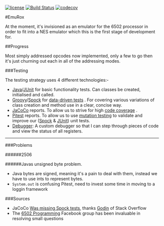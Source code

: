 [![license](https://img.shields.io/github/license/mashape/apistatus.svg?maxAge=2592000)](https://opensource.org/licenses/MIT) 
[![Build Status](https://travis-ci.org/rossdrew/emuRox.svg?branch=master)](https://travis-ci.org/rossdrew/emuRox)
[![codecov](https://codecov.io/gh/rossdrew/emuRox/branch/master/graph/badge.svg)](https://codecov.io/gh/rossdrew/emuRox)
 
#EmuRox

At the moment, it's invisioned as an emulator for the 6502 processor in order to fit into a NES emulator which this is the first stage of development for.

##Progress

Most simply addressed opcodes now implemented, only a few to go then it's just churning out each in all of the addressing modes.
 
###Testing

 The testing strategy uses 4 different technologies:- 
 
 - [Java](https://www.java.com/)/[JUnit](http://junit.org/junit4/) for basic functionality tests.  Can classes be created, initialised and called.
 - [Groovy](http://www.groovy-lang.org/)/[Spock](http://spockframework.org/) for [data-driven tests](https://en.wikipedia.org/wiki/Data-driven_testing) .  For covering various variations of class creation and method use in a clear, concise way.
 - [JaCoCo](http://www.eclemma.org/jacoco/) reports. To allow us to strive for high [code coverage](https://en.wikipedia.org/wiki/Code_coverage) .
 - [Pitest](http://pitest.org/) reports. To allow us to use [mutation testing](https://en.wikipedia.org/wiki/Mutation_testing) to validate and improve our ([Spock](http://spockframework.org/) & [JUnit](http://junit.org/junit4/)) unit tests.
 - [Debugger](https://github.com/rossdrew/emuRox/tree/master/src/main/java/com/rox/emu/P6502/dbg): A custom debugger so that I can step through pieces of code and view the status of all registers.

-----

###Problems

######2506

######Javas unsigned byte problem. 
 - Java bytes are signed, meaning it's a pain to deal with them, instead we have to use ints to represent bytes.
 - `System.out` is confusing Pitest, need to invest some time in moving to a loggin framework
 
###Sources
 - JaCoCo [Was missing Spock tests](http://stackoverflow.com/questions/41652981/why-does-jacoco-ignore-myspock-tests-yet-sees-my-junit-tests), thanks [Godin](http://stackoverflow.com/users/244993/godin) of Stack Overflow
 - The [6502 Programming](https://www.facebook.com/groups/6502CPU/) Facebook group has been invaluable in resolving small questions 
 
